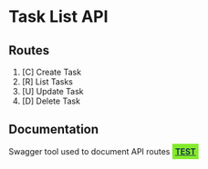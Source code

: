 # Task List API

## Routes
 1. [C] Create Task
 2. [R] List Tasks
 3. [U] Update Task
 4. [D] Delete Task

## Documentation
Swagger tool used to document API routes
<a style="padding: 5px; background-color: #85EA2D; color: #173647; font-weight: 700;" href="https://task-list-api1.herokuapp.com/swagger-ui/index.html" target="_blank">TEST</a>
